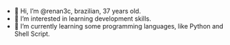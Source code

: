 - 👋 Hi, I’m @renan3c, brazilian, 37 years old.
- 👀 I’m interested in learning development skills.
- 🌱 I’m currently learning some programming languages, like Python and Shell Script. 

<!---
renan3c/renan3c is a ✨ special ✨ repository because its `README.md` (this file) appears on your GitHub profile.
You can click the Preview link to take a look at your changes.
--->
